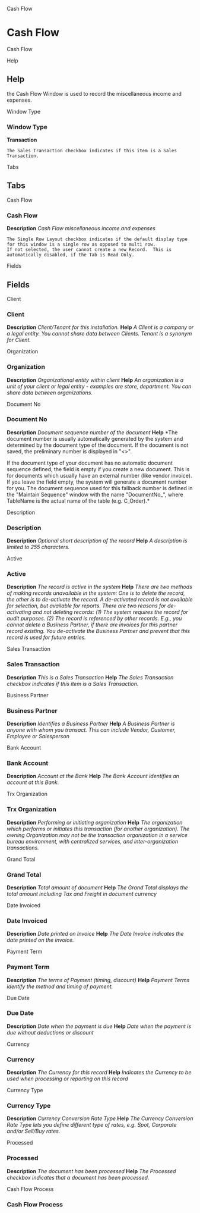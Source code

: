 
Cash Flow
# Cash Flow


Cash Flow

Help
## Help

the Cash Flow Window is used to
					record the miscellaneous income and expenses.
				

Window Type
### Window Type

**Transaction**

```
The Sales Transaction checkbox indicates if this item is a Sales Transaction.
```

Tabs
## Tabs


Cash Flow
### Cash Flow

**Description**
 *Cash Flow miscellaneous income
					and expenses*

```
The Single Row Layout checkbox indicates if the default display type for this window is a single row as opposed to multi row.
If not selected, the user cannot create a new Record.  This is automatically disabled, if the Tab is Read Only.
```
Fields
## Fields


Client
### Client

**Description**
 *Client/Tenant for this installation.*
**Help**
 *A Client is a company or a legal entity. You cannot share data between Clients. Tenant is a synonym for Client.*

Organization
### Organization

**Description**
 *Organizational entity within client*
**Help**
 *An organization is a unit of your client or legal entity - examples are store, department. You can share data between organizations.*

Document No
### Document No

**Description**
 *Document sequence number of the document*
**Help**
 *The document number is usually automatically generated by the system and determined by the document type of the document. If the document is not saved, the preliminary number is displayed in "<>".

If the document type of your document has no automatic document sequence defined, the field is empty if you create a new document. This is for documents which usually have an external number (like vendor invoice).  If you leave the field empty, the system will generate a document number for you. The document sequence used for this fallback number is defined in the "Maintain Sequence" window with the name "DocumentNo_<TableName>", where TableName is the actual name of the table (e.g. C_Order).*

Description
### Description

**Description**
 *Optional short description of the record*
**Help**
 *A description is limited to 255 characters.*

Active
### Active

**Description**
 *The record is active in the system*
**Help**
 *There are two methods of making records unavailable in the system: One is to delete the record, the other is to de-activate the record. A de-activated record is not available for selection, but available for reports.
There are two reasons for de-activating and not deleting records:
(1) The system requires the record for audit purposes.
(2) The record is referenced by other records. E.g., you cannot delete a Business Partner, if there are invoices for this partner record existing. You de-activate the Business Partner and prevent that this record is used for future entries.*

Sales Transaction
### Sales Transaction

**Description**
 *This is a Sales Transaction*
**Help**
 *The Sales Transaction checkbox indicates if this item is a Sales Transaction.*

Business Partner
### Business Partner

**Description**
 *Identifies a Business Partner*
**Help**
 *A Business Partner is anyone with whom you transact.  This can include Vendor, Customer, Employee or Salesperson*

Bank Account
### Bank Account

**Description**
 *Account at the Bank*
**Help**
 *The Bank Account identifies an account at this Bank.*

Trx Organization
### Trx Organization

**Description**
 *Performing or initiating organization*
**Help**
 *The organization which performs or initiates this transaction (for another organization).  The owning Organization may not be the transaction organization in a service bureau environment, with centralized services, and inter-organization transactions.*

Grand Total
### Grand Total

**Description**
 *Total amount of document*
**Help**
 *The Grand Total displays the total amount including Tax and Freight in document currency*

Date Invoiced
### Date Invoiced

**Description**
 *Date printed on Invoice*
**Help**
 *The Date Invoice indicates the date printed on the invoice.*

Payment Term
### Payment Term

**Description**
 *The terms of Payment (timing, discount)*
**Help**
 *Payment Terms identify the method and timing of payment.*

Due Date
### Due Date

**Description**
 *Date when the payment is due*
**Help**
 *Date when the payment is due without deductions or discount*

Currency
### Currency

**Description**
 *The Currency for this record*
**Help**
 *Indicates the Currency to be used when processing or reporting on this record*

Currency Type
### Currency Type

**Description**
 *Currency Conversion Rate Type*
**Help**
 *The Currency Conversion Rate Type lets you define different type of rates, e.g. Spot, Corporate and/or Sell/Buy rates.*

Processed
### Processed

**Description**
 *The document has been processed*
**Help**
 *The Processed checkbox indicates that a document has been processed.*

Cash Flow Process
### Cash Flow Process

